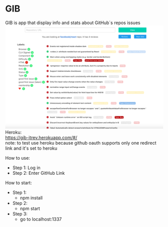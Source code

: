 # GIB

GIB is app that display info and stats about GitHub\`s repos issues
<img src="Screen Shot 2018-06-25 at 2.01.22 PM.png" />
Heroku:<br />
https://gib-itrev.herokuapp.com/#/ <br />
note: to test use heroku because github oauth supports only one redirect link and it's set to heroku<br />

How to use: <br />
 - Step 1: Log in <br />
 - Step 2: Enter GitHub Link <br />

How to start:<br />
  - Step 1:<br />
    - npm install<br />
  - Step 2:<br />
    - npm start<br />
  - Step 3:<br />
    - go to localhost:1337<br />
